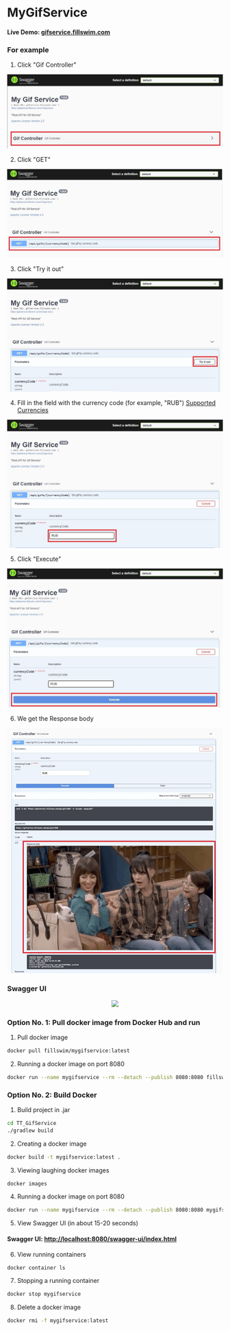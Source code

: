 # MyGifService

#### Live Demo: [gifservice.fillswim.com](https://gifservice.fillswim.com/swagger-ui/index.html)

### For example
1. Click "Gif Controller"
<p align="center">
  <img src="images/Example_RUB1.jpg"/>
</p>

2. Click "GET"
<p align="center">
  <img src="images/Example_RUB2.jpg"/>
</p>

3. Click "Try it out"
<p align="center">
  <img src="images/Example_RUB3.jpg"/>
</p>

4. Fill in the field with the currency code (for example, "RUB")
[Supported Currencies](https://docs.openexchangerates.org/reference/supported-currencies)
<p align="center">
  <img src="images/Example_RUB4.jpg"/>
</p>

5. Click "Execute"
<p align="center">
  <img src="images/Example_RUB5.jpg"/>
</p>

6. We get the Response body
<p align="center">
  <img src="images/Example_RUB6.jpg"/>
</p>

### Swagger UI
<p align="center">
  <img src="images/Swagger_UI.gif"/>
</p>

### Option No. 1: Pull docker image from Docker Hub and run
1. Pull docker image
```bash
docker pull fillswim/mygifservice:latest
```
2. Running a docker image on port 8080
```bash
docker run --name mygifservice --rm --detach --publish 8080:8080 fillswim/mygifservice:latest
```

### Option No. 2: Build Docker
1. Build project in .jar
```bash
cd TT_GifService
./gradlew build
```
2. Creating a docker image
```bash
docker build -t mygifservice:latest .
```
3. Viewing laughing docker images
```bash
docker images
```
4. Running a docker image on port 8080
```bash
docker run --name mygifservice --rm --detach --publish 8080:8080 mygifservice:latest
```
5. View Swagger UI (in about 15-20 seconds)
#### Swagger UI: [http://localhost:8080/swagger-ui/index.html](http://localhost:8080/swagger-ui/index.html)
6. View running containers
```bash
docker container ls
```
7. Stopping a running container
```bash
docker stop mygifservice
```
8. Delete a docker image
```bash
docker rmi -f mygifservice:latest
```